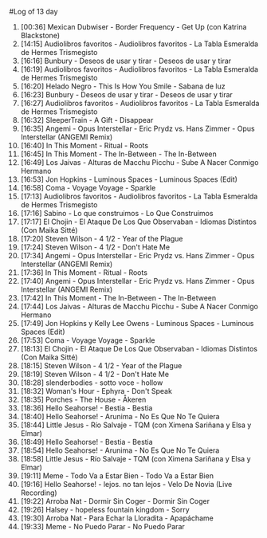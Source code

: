 #Log of 13 day

1. [00:36] Mexican Dubwiser - Border Frequency - Get Up (con Katrina Blackstone)
1. [14:15] Audiolibros favoritos - Audiolibros favoritos - La Tabla Esmeralda de Hermes Trismegisto
1. [16:16] Bunbury - Deseos de usar y tirar - Deseos de usar y tirar
1. [16:19] Audiolibros favoritos - Audiolibros favoritos - La Tabla Esmeralda de Hermes Trismegisto
1. [16:20] Helado Negro - This Is How You Smile - Sabana de luz
1. [16:23] Bunbury - Deseos de usar y tirar - Deseos de usar y tirar
1. [16:27] Audiolibros favoritos - Audiolibros favoritos - La Tabla Esmeralda de Hermes Trismegisto
1. [16:32] SleeperTrain - A Gift - Disappear
1. [16:35] Angemi - Opus Interstellar - Eric Prydz vs. Hans Zimmer - Opus Interstellar (ANGEMI Remix)
1. [16:40] In This Moment - Ritual - Roots
1. [16:45] In This Moment - The In-Between - The In-Between
1. [16:49] Los Jaivas - Alturas de Macchu Picchu - Sube A Nacer Conmigo Hermano
1. [16:53] Jon Hopkins - Luminous Spaces - Luminous Spaces (Edit)
1. [16:58] Coma - Voyage Voyage - Sparkle
1. [17:13] Audiolibros favoritos - Audiolibros favoritos - La Tabla Esmeralda de Hermes Trismegisto
1. [17:16] Sabino - Lo que construimos - Lo Que Construimos
1. [17:17] El Chojin - El Ataque De Los Que Observaban - Idiomas Distintos (Con Maika Sitté)
1. [17:20] Steven Wilson - 4 1/2 - Year of the Plague
1. [17:24] Steven Wilson - 4 1/2 - Don't Hate Me
1. [17:34] Angemi - Opus Interstellar - Eric Prydz vs. Hans Zimmer - Opus Interstellar (ANGEMI Remix)
1. [17:36] In This Moment - Ritual - Roots
1. [17:40] Angemi - Opus Interstellar - Eric Prydz vs. Hans Zimmer - Opus Interstellar (ANGEMI Remix)
1. [17:42] In This Moment - The In-Between - The In-Between
1. [17:44] Los Jaivas - Alturas de Macchu Picchu - Sube A Nacer Conmigo Hermano
1. [17:49] Jon Hopkins y Kelly Lee Owens - Luminous Spaces - Luminous Spaces (Edit)
1. [17:53] Coma - Voyage Voyage - Sparkle
1. [18:13] El Chojin - El Ataque De Los Que Observaban - Idiomas Distintos (Con Maika Sitté)
1. [18:15] Steven Wilson - 4 1/2 - Year of the Plague
1. [18:19] Steven Wilson - 4 1/2 - Don't Hate Me
1. [18:28] slenderbodies - sotto voce - hollow
1. [18:32] Woman's Hour - Ephyra - Don't Speak
1. [18:35] Porches - The House - Åkeren
1. [18:36] Hello Seahorse! - Bestia - Bestia
1. [18:40] Hello Seahorse! - Arunima - No Es Que No Te Quiera
1. [18:44] Little Jesus - Río Salvaje - TQM (con Ximena Sariñana y Elsa y Elmar)
1. [18:49] Hello Seahorse! - Bestia - Bestia
1. [18:54] Hello Seahorse! - Arunima - No Es Que No Te Quiera
1. [18:58] Little Jesus - Río Salvaje - TQM (con Ximena Sariñana y Elsa y Elmar)
1. [19:11] Meme - Todo Va a Estar Bien - Todo Va a Estar Bien
1. [19:16] Hello Seahorse! - lejos. no tan lejos - Velo De Novia (Live Recording)
1. [19:22] Arroba Nat - Dormir Sin Coger - Dormir Sin Coger
1. [19:26] Halsey - hopeless fountain kingdom - Sorry
1. [19:30] Arroba Nat - Para Echar la Lloradita - Apapáchame
1. [19:33] Meme - No Puedo Parar - No Puedo Parar
